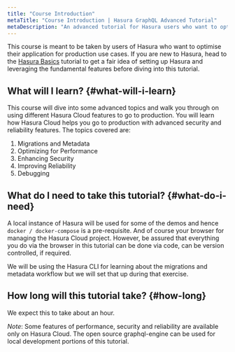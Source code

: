 ```yaml
---
title: "Course Introduction"
metaTitle: "Course Introduction | Hasura GraphQL Advanced Tutorial"
metaDescription: "An advanced tutorial for Hasura users who want to optimise their application for production use cases, learning about migrations, metadata, optimizing performance, enhancing security, improving reliability and debugging."
---
```


This course is meant to be taken by users of Hasura who want to optimise their application for production use cases. If you are new to Hasura, head to the [Hasura Basics](https://hasura.io/learn/graphql/hasura/introduction/) tutorial to get a fair idea of setting up Hasura and leveraging the fundamental features before diving into this tutorial.

## What will I learn? {#what-will-i-learn}

This course will dive into some advanced topics and walk you through on using different Hasura Cloud features to go to production. You will learn how Hasura Cloud helps you go to production with advanced security and reliability features. The topics covered are:

1. Migrations and Metadata
2. Optimizing for Performance
3. Enhancing Security
4. Improving Reliability
5. Debugging

## What do I need to take this tutorial? {#what-do-i-need}

A local instance of Hasura will be used for some of the demos and hence `docker / docker-compose` is a pre-requisite. And of course your browser for managing the Hasura Cloud project. However, be assured that everything you do via the browser in this tutorial can be done via code, can be version controlled, if required.

We will be using the Hasura CLI for learning about the migrations and metadata workflow but we will set that up during that exercise.

## How long will this tutorial take? {#how-long}

We expect this to take about an hour.

*Note*: Some features of performance, security and reliability are available only on Hasura Cloud. The open source graphql-engine can be used for local development portions of this tutorial.
